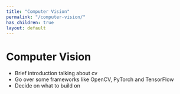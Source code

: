 ```yaml
---
title: "Computer Vision"
permalink: "/computer-vision/"
has_children: true
layout: default
---
```


# Computer Vision

- Brief introduction talking about cv
- Go over some frameworks like OpenCV, PyTorch and TensorFlow
- Decide on what to build on
